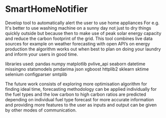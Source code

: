 # SmartHomeNotifier
Develop tool to automatically alert the user to use home appliances
For e.g. It's better to use washing machine on a sunny day not just to dry things quickly outside but because then to make use of peak solar energy capacity and reduce the carbon footprint of the grid. This tool combines live data sources for example on weather forecasting with open API’s on energy production the algorithm works out when best to plan on doing your laundry and inform your users in good time.

libraries used:
pandas
numpy
matplotlib
pvlive_api
seaborn
datetime
missingno
statsmodels
pmdarima
json
xgboost
httplib2
sklearn
sktime
selenium
configparser
smtplib

The future work consists of exploring more optimisation algorithm for finding ideal time, forecasting methodology can be applied individually for the fuel types and the low carbon to high carbon ratios are predicted depending on individual fuel type forecast for more accurate information and providing more features to the user as inputs and output can be given by other modes of communication.
